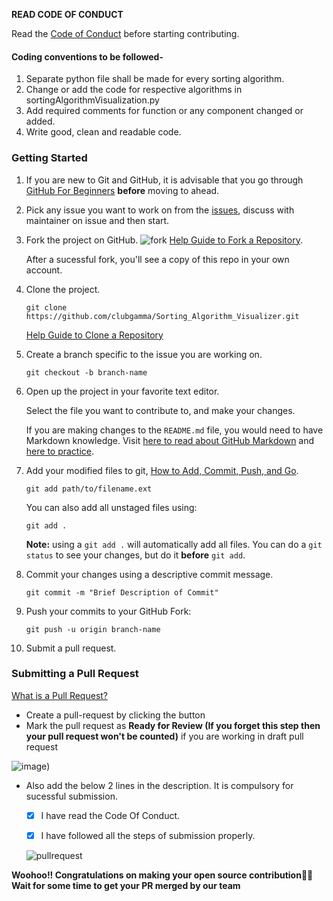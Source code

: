 **READ CODE OF CONDUCT**

Read the [Code of Conduct](https://github.com/clubgamma/code-of-conduct) before starting contributing.

#### Coding conventions to be followed-

1. Separate python file shall be made for every sorting algorithm.
2. Change or add the code for respective algorithms in sortingAlgorithmVisualization.py 
3. Add required comments for function or any component changed or added.
4. Write good, clean and readable code.

### Getting Started

1.  If you are new to Git and GitHub, it is advisable that you go through
    [GitHub For Beginners](http://readwrite.com/2013/09/30/understanding-github-a-journey-for-beginners-part-1/)
    **before** moving to ahead.
2.  Pick any issue you want to work on from the [issues](https://github.com/clubgamma/Sorting_Algorithm_Visualizer/issues), discuss with maintainer on issue and then start.

3.  Fork the project on GitHub.
    ![fork](![image](https://user-images.githubusercontent.com/61374478/135531595-29df18d4-6ba1-4b6e-91f6-da5d5de7ab93.png))
    [Help Guide to Fork a Repository](https://help.github.com/en/articles/fork-a-repo/).
    
    After a sucessful fork, you'll see a copy of this repo in your own account.

4.  Clone the project.

    ```shell
    git clone https://github.com/clubgamma/Sorting_Algorithm_Visualizer.git
    ```

    [Help Guide to Clone a Repository](https://help.github.com/en/articles/cloning-a-repository)

5.  Create a branch specific to the issue you are working on.

    ```shell
    git checkout -b branch-name
    ```

6.  Open up the project in your favorite text editor.

    Select the file you want to contribute to, and make your changes.

    If you are making changes to the `README.md` file, you would need to have
    Markdown knowledge. Visit
    [here to read about GitHub Markdown](https://guides.github.com/features/mastering-markdown/)
    and
    [here to practice](http://www.markdowntutorial.com/).

7.  Add your modified
    files to git, [How to Add, Commit, Push, and Go](http://readwrite.com/2013/10/02/github-for-beginners-part-2/).

    ```shell
    git add path/to/filename.ext
    ```

    You can also add all unstaged files using:

    ```shell
    git add .
    ```

    **Note:** using a `git add .` will automatically add all files. You can do a
    `git status` to see your changes, but do it **before** `git add`.

8.  Commit your changes using a descriptive commit message.

    ```shell
    git commit -m "Brief Description of Commit"
    ```

9.  Push your commits to your GitHub Fork:

    ```shell
    git push -u origin branch-name
    ```

10. Submit a pull request.

### Submitting a Pull Request

[What is a Pull Request?](https://yangsu.github.io/pull-request-tutorial/)

- Create a pull-request by clicking the button
- Mark the pull request as **Ready for Review (If you forget this step then your pull request won't be counted)** if you are working in draft pull request

![image](![image](https://user-images.githubusercontent.com/61374478/135532447-a9ecda8f-2838-455d-93c2-5010e5bbae75.png)))

- Also add the below 2 lines in the description. It is compulsory for sucessful submission.

  - [x] I have read the Code Of Conduct.

  - [x] I have followed all the steps of submission properly.

  ![pullrequest ](https://user-images.githubusercontent.com/63559515/134959604-25166552-2137-425f-812c-6ca46d0e3daf.jpg)


**Woohoo!! Congratulations on making your open source contribution🎉🎉**
**Wait for some time to get your PR merged by our team**
